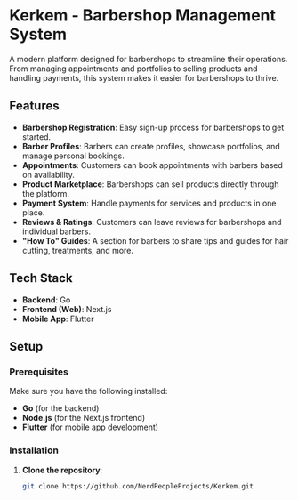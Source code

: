 # Kerkem - Barbershop Management System

A modern platform designed for barbershops to streamline their operations. From managing appointments and portfolios to selling products and handling payments, this system makes it easier for barbershops to thrive.

## Features

- **Barbershop Registration**: Easy sign-up process for barbershops to get started.
- **Barber Profiles**: Barbers can create profiles, showcase portfolios, and manage personal bookings.
- **Appointments**: Customers can book appointments with barbers based on availability.
- **Product Marketplace**: Barbershops can sell products directly through the platform.
- **Payment System**: Handle payments for services and products in one place.
- **Reviews & Ratings**: Customers can leave reviews for barbershops and individual barbers.
- **"How To" Guides**: A section for barbers to share tips and guides for hair cutting, treatments, and more.

## Tech Stack

- **Backend**: Go
- **Frontend (Web)**: Next.js
- **Mobile App**: Flutter

## Setup

### Prerequisites

Make sure you have the following installed:
- **Go** (for the backend)
- **Node.js** (for the Next.js frontend)
- **Flutter** (for mobile app development)

### Installation

1. **Clone the repository**:
   ```bash
   git clone https://github.com/NerdPeopleProjects/Kerkem.git
